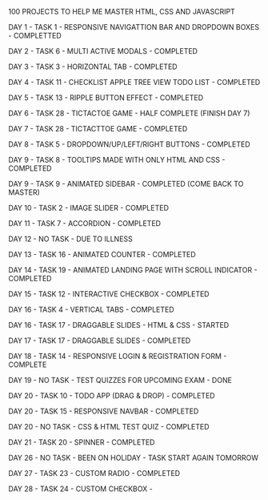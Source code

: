 100 PROJECTS TO HELP ME MASTER HTML, CSS AND JAVASCRIPT

DAY 1 - TASK 1 - RESPONSIVE NAVIGATTION BAR AND DROPDOWN BOXES - COMPLETTED

DAY 2 - TASK 6 - MULTI ACTIVE MODALS - COMPLETED

DAY 3 - TASK 3 - HORIZONTAL TAB - COMPLETED

DAY 4 - TASK 11 - CHECKLIST APPLE TREE VIEW TODO LIST - COMPLETED

DAY 5 - TASK 13 - RIPPLE BUTTON EFFECT - COMPLETED

DAY 6 - TASK 28 - TICTACTOE GAME - HALF COMPLETE (FINISH DAY 7)

DAY 7 - TASK 28 - TICTACTTOE GAME - COMPLETED

DAY 8 - TASK 5 - DROPDOWN/UP/LEFT/RIGHT BUTTONS - COMPLETED

DAY 9 - TASK 8 - TOOLTIPS MADE WITH ONLY HTML AND CSS - COMPLETED

DAY 9 - TASK 9 - ANIMATED SIDEBAR - COMPLETED (COME BACK TO MASTER)

DAY 10 - TASK 2 - IMAGE SLIDER - COMPLETED

DAY 11 - TASK 7 - ACCORDION - COMPLETED

DAY 12 - NO TASK - DUE TO ILLNESS

DAY 13 - TASK 16 - ANIMATED COUNTER - COMPLETED

DAY 14 - TASK 19 - ANIMATED LANDING PAGE WITH SCROLL INDICATOR - COMPLETED

DAY 15 - TASK 12 - INTERACTIVE CHECKBOX - COMPLETED

DAY 16 - TASK 4 - VERTICAL TABS - COMPLETED

DAY 16 - TASK 17 - DRAGGABLE SLIDES - HTML & CSS - STARTED

DAY 17 - TASK 17 - DRAGGABLE SLIDES - COMPLETED

DAY 18 - TASK 14 - RESPONSIVE LOGIN & REGISTRATION FORM - COMPLETE

DAY 19 - NO TASK - TEST QUIZZES FOR UPCOMING EXAM - DONE

DAY 20 - TASK 10 - TODO APP (DRAG & DROP) - COMPLETED

DAY 20 - TASK 15 - RESPONSIVE NAVBAR - COMPLETED

DAY 20 - NO TASK - CSS & HTML TEST QUIZ - COMPLETED

DAY 21 - TASK 20 - SPINNER - COMPLETED

DAY 26 - NO TASK - BEEN ON HOLIDAY - TASK START AGAIN TOMORROW

DAY 27 - TASK 23 - CUSTOM RADIO - COMPLETED

DAY 28 - TASK 24 - CUSTOM CHECKBOX - 